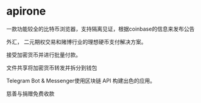 # apirone

一款功能较全的比特币浏览器，支持隔离见证，根据coinbase的信息来发布公告

外汇， 二元期权交易和赌博行业的理想硬币支付解决方案。

接受加密货币并进行批量付款。

文件共享将加密货币转发并拆分到钱包

Telegram Bot & Messenger使用区块链 API 构建出色的应用。

慈善与捐赠免费收款
